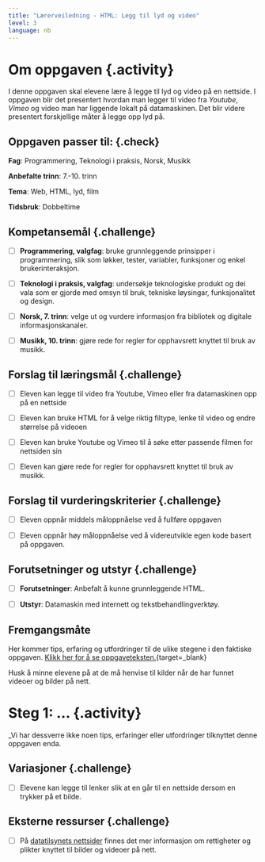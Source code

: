 ```yaml
---
title: "Lærerveiledning - HTML: Legg til lyd og video"
level: 3
language: nb
---
```



# Om oppgaven {.activity}

I denne oppgaven skal elevene lære å legge til lyd og video på en nettside. I
oppgaven blir det presentert hvordan man legger til video fra _Youtube_, _Vimeo_
og video man har liggende lokalt på datamaskinen. Det blir videre presentert
forskjellige måter å legge opp lyd på.

## Oppgaven passer til: {.check}

 __Fag__: Programmering, Teknologi i praksis, Norsk, Musikk

__Anbefalte trinn__: 7.-10. trinn

__Tema__: Web, HTML, lyd, film

__Tidsbruk__: Dobbeltime

## Kompetansemål {.challenge}

- [ ] __Programmering, valgfag__: bruke grunnleggende prinsipper i
      programmering, slik som løkker, tester, variabler, funksjoner og enkel
      brukerinteraksjon.

- [ ] __Teknologi i praksis, valgfag__: undersøkje teknologiske produkt og dei
      vala som er gjorde med omsyn til bruk, tekniske løysingar, funksjonalitet
      og design.

- [ ] __Norsk, 7. trinn__: velge ut og vurdere informasjon fra bibliotek og
      digitale informasjonskanaler.

- [ ] __Musikk, 10. trinn__: gjøre rede for regler for opphavsrett knyttet til
      bruk av musikk.

## Forslag til læringsmål {.challenge}

- [ ] Eleven kan legge til video fra Youtube, Vimeo eller fra datamaskinen opp
      på en nettside

- [ ] Eleven kan bruke HTML for å velge riktig filtype, lenke til video og endre
      størrelse på videoen

- [ ] Eleven kan bruke Youtube og Vimeo til å søke etter passende filmen for
      nettsiden sin

- [ ] Eleven kan gjøre rede for regler for opphavsrett knyttet til bruk av
      musikk.

## Forslag til vurderingskriterier {.challenge}

- [ ] Eleven oppnår middels måloppnåelse ved å fullføre oppgaven

- [ ] Eleven oppnår høy måloppnåelse ved å videreutvikle egen kode basert på
      oppgaven.

## Forutsetninger og utstyr {.challenge}

- [ ] __Forutsetninger__: Anbefalt å kunne grunnleggende HTML.

- [ ] __Utstyr__: Datamaskin med internett og tekstbehandlingverktøy.

## Fremgangsmåte

Her kommer tips, erfaring og utfordringer til de ulike stegene i den faktiske
oppgaven. [Klikk her for å se
oppgaveteksten.](../lyd_og_video/lyd_og_video.html){target=_blank}

Husk å minne elevene på at de må henvise til kilder når de har funnet videoer og
bilder på nett.


# Steg 1: ... {.activity}

_Vi har dessverre ikke noen tips, erfaringer eller utfordringer tilknyttet denne
oppgaven enda.

## Variasjoner {.challenge}

- [ ] Elevene kan legge til lenker slik at en går til en nettside dersom en
      trykker på et bilde.

## Eksterne ressurser {.challenge}

- [ ] På [datatilsynets
      nettsider](https://www.datatilsynet.no/rettigheter-og-plikter/internett-og-apper/bilder-pa-nett/)
      finnes det mer informasjon om rettigheter og plikter knyttet til bilder og
      videoer på nett.
